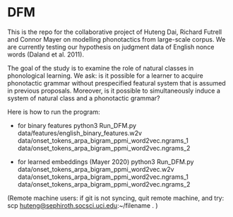 # DFM

This is the repo for the collaborative project of Huteng Dai, Richard Futrell and Connor Mayer on modelling
phonotactics from large-scale corpus. We are currently testing our hypothesis on judgment data of English nonce words (Daland et al. 2011).

The goal of the study is to examine the role of natural classes in phonological learning. We ask: is it possible for a learner to acquire phonotactic grammar without prespecified featural system that is assumed in previous proposals. Moreover, is it possible to simultaneously induce a system of natural class and a phonotactic grammar?

Here is how to run the program:

- for binary features
python3 Run_DFM.py data/features/english_binary_features.w2v data/onset_tokens_arpa_bigram_ppmi_word2vec.ngrams_1 data/onset_tokens_arpa_bigram_ppmi_word2vec.ngrams_2

- for learned embeddings (Mayer 2020)
python3 Run_DFM.py data/onset_tokens_arpa_bigram_ppmi_word2vec.w2v data/onset_tokens_arpa_bigram_ppmi_word2vec.ngrams_1 data/onset_tokens_arpa_bigram_ppmi_word2vec.ngrams_2

(Remote machine users: if git is not syncing, quit remote machine, and try:
scp huteng@sephiroth.socsci.uci.edu:~/filename . 
)